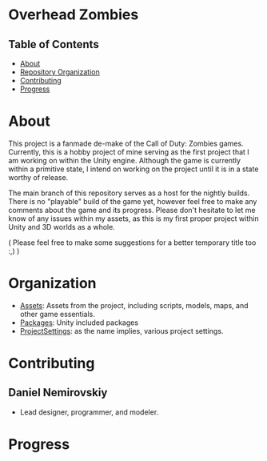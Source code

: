 # Overhead Zombies
## Table of Contents
- [About](https://github.com/denemir/OHZ/main/README.md#about-)
- [Repository Organization](#organization)
- [Contributing](#contributing)
- [Progress](#progress)
# About <a name="about"></a>

This project is a fanmade de-make of the Call of Duty: Zombies games. Currently, this is a hobby project of mine serving as
the first project that I am working on within the Unity engine. Although the game is currently within a primitive state, I intend on
working on the project until it is in a state worthy of release.

The main branch of this repository serves as a host for the nightly builds. There is no "playable" build of the game yet, however feel
free to make any comments about the game and its progress. Please don't hesitate to let me know of any issues within my assets, as this 
is my first proper project within Unity and 3D worlds as a whole.

( Please feel free to make some suggestions for a better temporary title too :,) )
# Organization <a name="organization"></a>
- [Assets](https://github.com/denemir/OHZ/tree/main/Assets): Assets from the project, including scripts, models, maps, and other game essentials.
- [Packages](https://github.com/denemir/OHZ/tree/main/Packages): Unity included packages
- [ProjectSettings](https://github.com/denemir/OHZ/tree/main/ProjectSettings): as the name implies, various project settings.

# Contributing <a name="contributing"></a>
## Daniel Nemirovskiy
- Lead designer, programmer, and modeler.

# Progress <a name="progress"></a>

